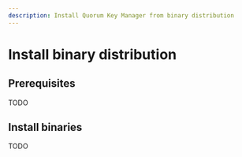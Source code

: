 ```yaml
---
description: Install Quorum Key Manager from binary distribution
---
```


# Install binary distribution

## Prerequisites

TODO

## Install binaries

TODO
